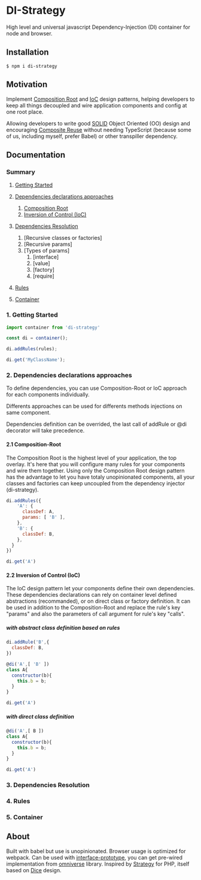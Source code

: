 # DI-Strategy

High level and universal javascript Dependency-Injection (DI) container for node and browser.

## Installation
```
$ npm i di-strategy
```

## Motivation
Implement [Composition Root](http://blog.ploeh.dk/2011/07/28/CompositionRoot/) and [IoC](https://en.wikipedia.org/wiki/Inversion_of_control) design patterns, helping developers to keep all things decoupled and wire application components and config at one root place.

Allowing developers to write good [SOLID](https://en.wikipedia.org/wiki/SOLID_(object-oriented_design)) Object Oriented (OO) design
and encouraging [Composite Reuse](https://en.wikipedia.org/wiki/Composition_over_inheritance) without needing TypeScript (because some of us, including myself, prefer Babel) or other transpiller dependency.

## Documentation

### Summary

1. [Getting Started](#1-getting-started)

2. [Dependencies declarations approaches](#2-dependencies-declarations-approaches)
	1. [Composition Root](#21-composition-root)
	2. [Inversion of Control (IoC)](#22-inversion-of-control-ioc)

3. [Dependencies Resolution](#3-dependencies-resolution)
	1. [Recursive classes or factories]
	2. [Recursive params]
	3. [Types of params]
		1. [interface]
		2. [value]
		3. [factory]
		4. [require]

4. [Rules](#4-rules)

5. [Container](#5-container)
	
	

### 1. Getting Started
```javascript
import container from 'di-strategy'

const di = container();

di.addRules(rules);

di.get('MyClassName');
```


### 2. Dependencies declarations approaches

To define dependencies, you can use Composition-Root or IoC approach for each components individually.

Differents approaches can be used for differents methods injections on same component.

Dependencies definition can be overrided, the last call of addRule or @di decorator will take precedence.


#### 2.1 Composition-Root

The Composition Root is the highest level of your application, the top overlay.
It's here that you will configure many rules for your components and wire them together.
Using only the Composition Root design pattern has the advantage to let you have totaly unopinionated components,
all your classes and factories can keep uncoupled from the dependency injector (di-strategy).


```javascript
di.addRules({
    'A': {
      classDef: A,
      params: [ 'B' ],
    },
    'B': {
      classDef: B,
    },
  }
})

di.get('A')
```

#### 2.2 Inversion of Control (IoC)

The IoC design pattern let your components define their own dependencies.
These dependencies declarations can rely on container level defined abstractions (recommanded),
or on direct class or factory definition.
It can be used in addition to the Composition-Root and replace the rule's key "params" and also the parameters of call argument for rule's key "calls".

##### with abstract class definition based on rules
```javascript
di.addRule('B',{
  classDef: B,
})

@di('A',[ 'B' ])
class A{
  constructor(b){
    this.b = b;
  }
}

di.get('A')
```

##### with direct class definition
```javascript
@di('A',[ B ])
class A{
  constructor(b){
    this.b = b;
  }
}

di.get('A')
```

### 3. Dependencies Resolution


### 4. Rules

### 5. Container



## About
Built with babel but use is unopinionated. Browser usage is optimized for webpack.
Can be used with [interface-prototype](https://github.com/redcatjs/interface-prototype),
you can get pre-wired implementation from [omniverse](https://github.com/redcatjs/omniverse) library.
Inspired by [Strategy](https://github.com/redcatphp/strategy) for PHP, itself based on [Dice](https://r.je/dice.html) design.
